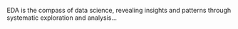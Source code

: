 EDA is the compass of data science, revealing insights and patterns through systematic exploration and analysis...

